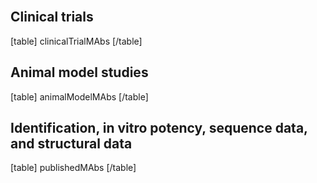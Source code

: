 <br />
<br />
<br />
<br />
<br />
<br />
<br />
<br />
<br />

## Clinical trials
[table]
clinicalTrialMAbs
[/table]

## Animal model studies
[table]
animalModelMAbs
[/table]

## Identification, in vitro potency, sequence data, and structural data
[table]
publishedMAbs
[/table]
<!--stackedit_data:
eyJoaXN0b3J5IjpbLTE4MDk4MDc1NjVdfQ==
-->
